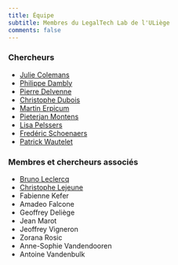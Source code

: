 ```yaml
---
title: Équipe
subtitle: Membres du LegalTech Lab de l'ULiège
comments: false
---
```


### Chercheurs
- [Julie Colemans ](https://www.uliege.be/cms/c_9054334/fr/repertoire?uid=u182135)
- [Philippe Dambly](https://www.uliege.be/cms/c_9054334/fr/repertoire?uid=u228274)
- [Pierre Delvenne](https://www.uliege.be/cms/c_9054334/fr/repertoire?uid=u201325)
- [Christophe Dubois](https://www.uliege.be/cms/c_9054334/fr/repertoire?uid=u193601)
- [Martin Erpicum](https://www.uliege.be/cms/c_9054334/fr/repertoire?uid=u202428)
- [Pieterjan Montens](https://www.uliege.be/cms/c_9054334/fr/repertoire?uid=u236704)
- [Lisa Pelssers](https://www.uliege.be/cms/c_9054334/fr/repertoire?uid=u235099)
- [Fredéric Schoenaers](https://www.uliege.be/cms/c_9054334/fr/repertoire?uid=u176059)
- [Patrick Wautelet](https://www.uliege.be/cms/c_9054334/fr/repertoire?uid=u192986)

### Membres et chercheurs associés
- [Bruno Leclercq](https://www.uliege.be/cms/c_9054334/fr/repertoire?uid=u015356)
- [Christophe Lejeune](https://www.uliege.be/cms/c_9054334/fr/repertoire?uid=u182180)
- Fabienne Kefer
- Amadeo Falcone
- Geoffrey Deliège
- Jean Marot
- Jeoffrey Vigneron
- Zorana Rosic
- Anne-Sophie Vandendooren
- Antoine Vandenbulk

<!-- Pierre Moreau -->
<!-- Q. Poncelet ? --> 
<!-- Christophe Lejeune ? -->
<!-- Fr. Desseilles ? -->

